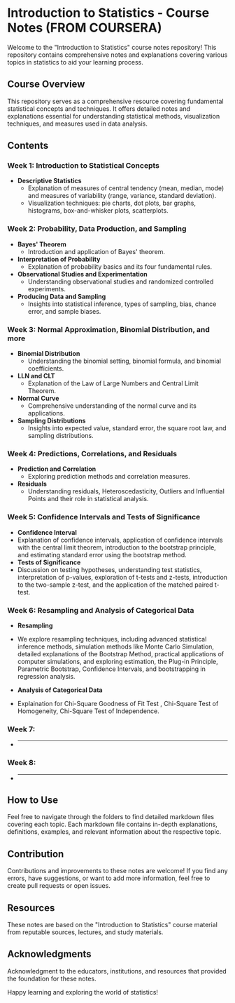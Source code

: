 # Introduction to Statistics - Course Notes (FROM COURSERA)

Welcome to the "Introduction to Statistics" course notes repository! This repository contains comprehensive notes and explanations covering various topics in statistics to aid your learning process.
## Course Overview

This repository serves as a comprehensive resource covering fundamental statistical concepts and techniques. It offers detailed notes and explanations essential for understanding statistical methods, visualization techniques, and measures used in data analysis.

## Contents

### Week 1: Introduction to Statistical Concepts
- **Descriptive Statistics**
  - Explanation of measures of central tendency (mean, median, mode) and measures of variability (range, variance, standard deviation).
  - Visualization techniques: pie charts, dot plots, bar graphs, histograms, box-and-whisker plots, scatterplots.

### Week 2: Probability, Data Production, and Sampling
- **Bayes' Theorem**
  - Introduction and application of Bayes' theorem.
- **Interpretation of Probability**
  - Explanation of probability basics and its four fundamental rules.
- **Observational Studies and Experimentation**
  - Understanding observational studies and randomized controlled experiments.
- **Producing Data and Sampling**
  - Insights into statistical inference, types of sampling, bias, chance error, and sample biases.

### Week 3: Normal Approximation, Binomial Distribution, and more
- **Binomial Distribution**
  - Understanding the binomial setting, binomial formula, and binomial coefficients.
- **LLN and CLT**
  - Explanation of the Law of Large Numbers and Central Limit Theorem.
- **Normal Curve**
  - Comprehensive understanding of the normal curve and its applications.
- **Sampling Distributions**
  - Insights into expected value, standard error, the square root law, and sampling distributions.

### Week 4: Predictions, Correlations, and Residuals
- **Prediction and Correlation**
  - Exploring prediction methods and correlation measures.
- **Residuals**
  - Understanding residuals, Heteroscedasticity, Outliers and Influential Points and their role in statistical analysis.

### Week 5:  Confidence Intervals and Tests of Significance
- **Confidence Interval**
- Explanation of confidence intervals, application of confidence intervals with the central limit theorem, introduction to the bootstrap principle, and estimating standard error using the bootstrap method.
- **Tests of Significance**
- Discussion on testing hypotheses, understanding test statistics, interpretation of p-values, exploration of t-tests and z-tests, introduction to the two-sample z-test, and the application of the matched paired t-test.

### Week 6: Resampling and Analysis of Categorical Data
- **Resampling**
- We explore resampling techniques, including advanced statistical inference methods, simulation methods like Monte Carlo Simulation, detailed explanations of the Bootstrap Method, practical applications of computer simulations, and exploring estimation, the Plug-in Principle, Parametric Bootstrap, Confidence Intervals, and bootstrapping in regression analysis.

- **Analysis of Categorical Data**
- Explaination for  Chi-Square Goodness of Fit Test , Chi-Square Test of Homogeneity, Chi-Square Test of Independence.

### Week 7:
- ****

### Week 8:
- ****

## How to Use

Feel free to navigate through the folders to find detailed markdown files covering each topic. Each markdown file contains in-depth explanations, definitions, examples, and relevant information about the respective topic.

## Contribution

Contributions and improvements to these notes are welcome! If you find any errors, have suggestions, or want to add more information, feel free to create pull requests or open issues.

## Resources

These notes are based on the "Introduction to Statistics" course material from reputable sources, lectures, and study materials.

## Acknowledgments

Acknowledgment to the educators, institutions, and resources that provided the foundation for these notes.

Happy learning and exploring the world of statistics!
